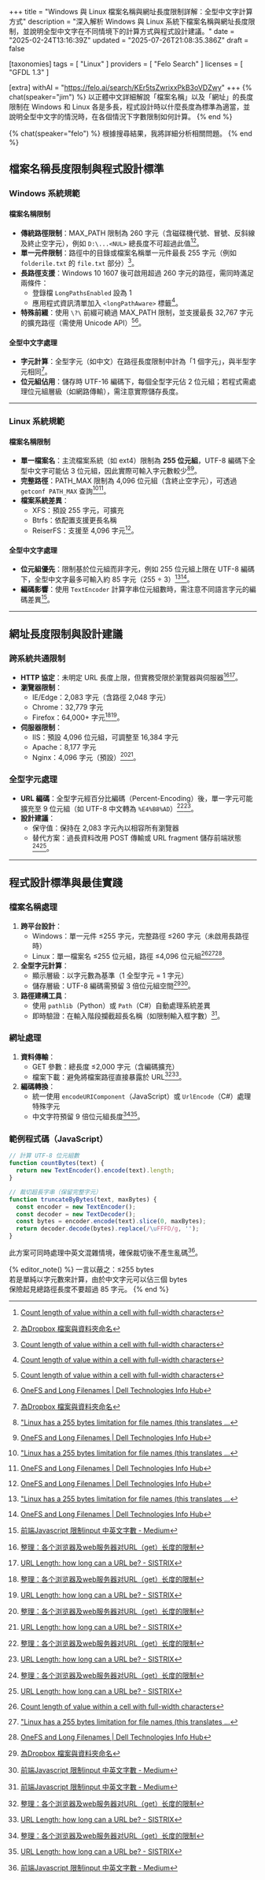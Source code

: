 +++
title = "Windows 與 Linux 檔案名稱與網址長度限制詳解：全型中文字計算方式"
description = "深入解析 Windows 與 Linux 系統下檔案名稱與網址長度限制，並說明全型中文字在不同情境下的計算方式與程式設計建議。"
date = "2025-02-24T13:16:39Z"
updated = "2025-07-26T21:08:35.386Z"
draft = false

[taxonomies]
tags = [ "Linux" ]
providers = [ "Felo Search" ]
licenses = [ "GFDL 1.3" ]

[extra]
withAI = "<https://felo.ai/search/KEr5tsZwrixxPkB3oVDZwy>"
+++
{% chat(speaker="jim") %}
以正體中文詳細解說「檔案名稱」以及「網址」的長度限制在 Windows 和 Linux 各是多長，程式設計時以什麼長度為標準為適當，並說明全型中文字的情況時，在各個情況下字數限制如何計算。
{% end %}

{% chat(speaker="felo") %}
根據搜尋結果，我將詳細分析相關問題。
{% end %}

## 檔案名稱長度限制與程式設計標準

### **Windows 系統規範**

#### 檔案名稱限制

- **傳統路徑限制**：MAX_PATH 限制為 260 字元（含磁碟機代號、冒號、反斜線及終止空字元），例如 `D:\...<NUL>` 總長度不可超過此值[^1][^4]。
- **單一元件限制**：路徑中的目錄或檔案名稱單一元件最長 255 字元（例如 `folderile.txt` 的 `file.txt` 部分）[^1]。
- **長路徑支援**：Windows 10 1607 後可啟用超過 260 字元的路徑，需同時滿足兩條件：
  - 登錄檔 `LongPathsEnabled` 設為 1
  - 應用程式資訊清單加入 `<longPathAware>` 標籤[^1]。
- **特殊前綴**：使用 `\?\` 前綴可繞過 MAX_PATH 限制，並支援最長 32,767 字元的擴充路徑（需使用 Unicode API）[^1][^7]。

#### 全型中文字處理

- **字元計算**：全型字元（如中文）在路徑長度限制中計為「1 個字元」，與半型字元相同[^4]。
- **位元組佔用**：儲存時 UTF-16 編碼下，每個全型字元佔 2 位元組；若程式需處理位元組層級（如網路傳輸），需注意實際儲存長度。

---

### **Linux 系統規範**

#### 檔案名稱限制

- **單一檔案名**：主流檔案系統（如 ext4）限制為 **255 位元組**，UTF-8 編碼下全型中文字可能佔 3 位元組，因此實際可輸入字元數較少[^3][^7]。
- **完整路徑**：PATH_MAX 限制為 4,096 位元組（含終止空字元），可透過 `getconf PATH_MAX` 查詢[^3][^7]。
- **檔案系統差異**：
  - XFS：預設 255 字元，可擴充
  - Btrfs：依配置支援更長名稱
  - ReiserFS：支援至 4,096 字元[^7]。

#### 全型中文字處理

- **位元組優先**：限制基於位元組而非字元，例如 255 位元組上限在 UTF-8 編碼下，全型中文字最多可輸入約 85 字元（255 ÷ 3）[^3][^7]。
- **編碼影響**：使用 `TextEncoder` 計算字串位元組數時，需注意不同語言字元的編碼差異[^10]。

---

## 網址長度限制與設計建議

### **跨系統共通限制**

- **HTTP 協定**：未明定 URL 長度上限，但實務受限於瀏覽器與伺服器[^6][^9]。
- **瀏覽器限制**：
  - IE/Edge：2,083 字元（含路徑 2,048 字元）
  - Chrome：32,779 字元
  - Firefox：64,000+ 字元[^6][^9]。
- **伺服器限制**：
  - IIS：預設 4,096 位元組，可調整至 16,384 字元
  - Apache：8,177 字元
  - Nginx：4,096 字元（預設）[^6][^9]。

### **全型字元處理**

- **URL 編碼**：全型字元經百分比編碼（Percent-Encoding）後，單一字元可能擴充至 9 位元組（如 UTF-8 中文轉為 `%E4%B8%AD`）[^6][^9]。
- **設計建議**：
  - 保守值：保持在 2,083 字元內以相容所有瀏覽器
  - 替代方案：過長資料改用 POST 傳輸或 URL fragment 儲存前端狀態[^6][^9]。

---

## 程式設計標準與最佳實踐

### **檔案名稱處理**

1. **跨平台設計**：
   - Windows：單一元件 ≤255 字元，完整路徑 ≤260 字元（未啟用長路徑時）
   - Linux：單一檔案名 ≤255 位元組，路徑 ≤4,096 位元組[^1][^3][^7]。
2. **全型字元計算**：
   - 顯示層級：以字元數為基準（1 全型字元 = 1 字元）
   - 儲存層級：UTF-8 編碼需預留 3 倍位元組空間[^4][^10]。
3. **路徑建構工具**：
   - 使用 `pathlib`（Python）或 `Path`（C#）自動處理系統差異
   - 即時驗證：在輸入階段攔截超長名稱（如限制輸入框字數）[^10]。

### **網址處理**

1. **資料傳輸**：
   - GET 參數：總長度 ≤2,000 字元（含編碼擴充）
   - 檔案下載：避免將檔案路徑直接暴露於 URL[^6][^9]。
2. **編碼轉換**：
   - 統一使用 `encodeURIComponent`（JavaScript）或 `UrlEncode`（C#）處理特殊字元
   - 中文字符預留 9 倍位元組長度[^6][^9]。

### **範例程式碼（JavaScript）**

```javascript
// 計算 UTF-8 位元組數
function countBytes(text) {
  return new TextEncoder().encode(text).length;
}

// 裁切超長字串（保留完整字元）
function truncateByBytes(text, maxBytes) {
  const encoder = new TextEncoder();
  const decoder = new TextDecoder();
  const bytes = encoder.encode(text).slice(0, maxBytes);
  return decoder.decode(bytes).replace(/\uFFFD/g, '');
}
```

此方案可同時處理中英文混雜情境，確保裁切後不產生亂碼[^10]。

{% editor_note() %}
一言以蔽之：≤255 bytes  
若是單純以字元數來計算，由於中文字元可以佔三個 bytes  
保險起見總路徑長度不要超過 85 字元。
{% end %}

[^1]: [Count length of value within a cell with full-width characters](https://stackoverflow.com/questions/68412744/count-length-of-value-within-a-cell-with-full-width-characters)
[^3]: ["Linux has a 255 bytes limitation for file names (this translates ...](https://news.ycombinator.com/item?id=19242579)
[^4]: [為Dropbox 檔案與資料夾命名](https://help.dropbox.com/zh-tw/organize/file-names)
[^6]: [整理：各个浏览器及web服务器对URL（get）长度的限制](https://www.cnblogs.com/chinasoft/p/17417694.html)
[^7]: [OneFS and Long Filenames | Dell Technologies Info Hub](https://infohub.delltechnologies.com/p/onefs-and-long-filenames/)
[^9]: [URL Length: how long can a URL be? - SISTRIX](https://www.sistrix.com/ask-sistrix/technical-seo/site-structure/url-length-how-long-can-a-url-be/)
[^10]: [前端Javascript 限制input 中英文字數 - Medium](https://medium.com/codememo/%E5%89%8D%E7%AB%AF-javascript-%E9%99%90%E5%88%B6-input-%E4%B8%AD%E8%8B%B1%E6%96%87%E5%AD%97%E6%95%B8-7908a61a712b)
